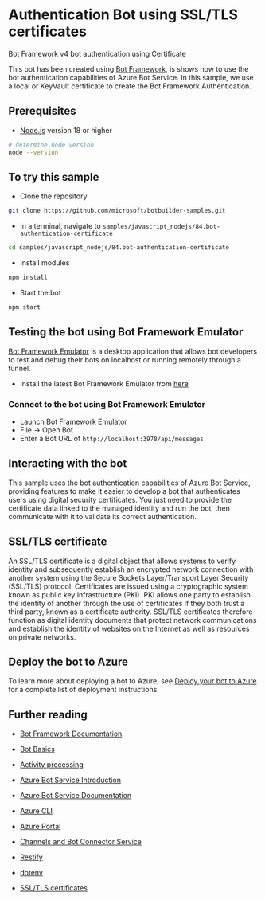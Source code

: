 # Authentication Bot using SSL/TLS certificates

Bot Framework v4 bot authentication using Certificate

This bot has been created using [Bot Framework](https://dev.botframework.com/), is shows how to use the bot authentication capabilities of Azure Bot Service. In this sample, we use a local or KeyVault certificate to create the Bot Framework Authentication.

## Prerequisites

- [Node.js](https://nodejs.org) version 18 or higher

```bash
# determine node version
node --version
```

## To try this sample

- Clone the repository

```bash
git clone https://github.com/microsoft/botbuilder-samples.git
```

- In a terminal, navigate to `samples/javascript_nodejs/84.bot-authentication-certificate`

```bash
cd samples/javascript_nodejs/84.bot-authentication-certificate
```

- Install modules

```bash
npm install
```

- Start the bot

```bash
npm start
```

## Testing the bot using Bot Framework Emulator

[Bot Framework Emulator](https://github.com/microsoft/botframework-emulator) is a desktop application that allows bot developers to test and debug their bots on localhost or running remotely through a tunnel.

- Install the latest Bot Framework Emulator from [here](https://github.com/Microsoft/BotFramework-Emulator/releases)

### Connect to the bot using Bot Framework Emulator

- Launch Bot Framework Emulator
- File -> Open Bot
- Enter a Bot URL of `http://localhost:3978/api/messages`

## Interacting with the bot

This sample uses the bot authentication capabilities of Azure Bot Service, providing features to make it easier to develop a bot that authenticates users using digital security certificates. You just need to provide the certificate data linked to the managed identity and run the bot, then communicate with it to validate its correct authentication.

## SSL/TLS certificate

An SSL/TLS certificate is a digital object that allows systems to verify identity and subsequently establish an encrypted network connection with another system using the Secure Sockets Layer/Transport Layer Security (SSL/TLS) protocol. Certificates are issued using a cryptographic system known as public key infrastructure (PKI). PKI allows one party to establish the identity of another through the use of certificates if they both trust a third party, known as a certificate authority. SSL/TLS certificates therefore function as digital identity documents that protect network communications and establish the identity of websites on the Internet as well as resources on private networks.

## Deploy the bot to Azure

To learn more about deploying a bot to Azure, see [Deploy your bot to Azure](https://aka.ms/azuredeployment) for a complete list of deployment instructions.

## Further reading

- [Bot Framework Documentation](https://docs.botframework.com)

- [Bot Basics](https://docs.microsoft.com/azure/bot-service/bot-builder-basics?view=azure-bot-service-4.0)

- [Activity processing](https://docs.microsoft.com/en-us/azure/bot-service/bot-builder-concept-activity-processing?view=azure-bot-service-4.0)

- [Azure Bot Service Introduction](https://docs.microsoft.com/azure/bot-service/bot-service-overview-introduction?view=azure-bot-service-4.0)

- [Azure Bot Service Documentation](https://docs.microsoft.com/azure/bot-service/?view=azure-bot-service-4.0)

- [Azure CLI](https://docs.microsoft.com/cli/azure/?view=azure-cli-latest)

- [Azure Portal](https://portal.azure.com)

- [Channels and Bot Connector Service](https://docs.microsoft.com/en-us/azure/bot-service/bot-concepts?view=azure-bot-service-4.0)

- [Restify](https://www.npmjs.com/package/restify)

- [dotenv](https://www.npmjs.com/package/dotenv)

- [SSL/TLS certificates](https://www.digicert.com/tls-ssl/tls-ssl-certificates)
